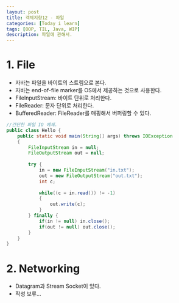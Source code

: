 ```yaml
---
layout: post
title: 객체지향12 - 파일
categories: [Today i learn]
tags: [OOP, TIL, Java, WIP]
description: 파일에 관해서.
---
```




# 1. File

- 자바는 파일을 바이트의 스트림으로 본다.
- 자바는 end-of-file marker를 OS에서 제공하는 것으로 사용한다.
- FileInputStream: 바이트 단위로 처리한다.
- FileReader: 문자 단위로 처리한다.
- BufferedReader: FileReader를 매핑해서 버퍼링할 수 있다.

```java
//간단한 파일 IO 예제.
public class Hello {	
	public static void main(String[] args) throws IOException
	{
		FileInputStream in = null;
		FileOutputStream out = null;
		
		try {
			in = new FileInputStream("in.txt");
			out = new FileOutputStream("out.txt");
			int c;
			
			while((c = in.read()) != -1)
			{
				out.write(c);
			}
		} finally {
			if(in != null) in.close();
			if(out != null) out.close();
		}
	}
}
```



# 2. Networking

- Datagram과 Stream Socket이 있다.
- 작성 보류...